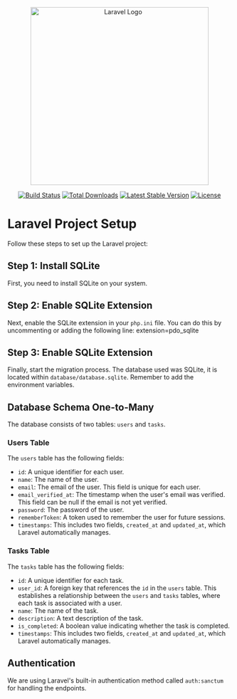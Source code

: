<p align="center"><a href="https://laravel.com" target="_blank"><img src="https://raw.githubusercontent.com/laravel/art/master/logo-lockup/5%20SVG/2%20CMYK/1%20Full%20Color/laravel-logolockup-cmyk-red.svg" width="400" alt="Laravel Logo"></a></p>

<p align="center">
<a href="https://github.com/laravel/framework/actions"><img src="https://github.com/laravel/framework/workflows/tests/badge.svg" alt="Build Status"></a>
<a href="https://packagist.org/packages/laravel/framework"><img src="https://img.shields.io/packagist/dt/laravel/framework" alt="Total Downloads"></a>
<a href="https://packagist.org/packages/laravel/framework"><img src="https://img.shields.io/packagist/v/laravel/framework" alt="Latest Stable Version"></a>
<a href="https://packagist.org/packages/laravel/framework"><img src="https://img.shields.io/packagist/l/laravel/framework" alt="License"></a>
</p>

# Laravel Project Setup

Follow these steps to set up the Laravel project:

## Step 1: Install SQLite

First, you need to install SQLite on your system.

## Step 2: Enable SQLite Extension

Next, enable the SQLite extension in your `php.ini` file. You can do this by uncommenting or adding the following line: extension=pdo_sqlite

## Step 3: Enable SQLite Extension

Finally, start the migration process. The database used was SQLite, it is located within `database/database.sqlite`. Remember to add the environment variables.

## Database Schema One-to-Many

The database consists of two tables: `users` and `tasks`.

### Users Table

The `users` table has the following fields:

- `id`: A unique identifier for each user.
- `name`: The name of the user.
- `email`: The email of the user. This field is unique for each user.
- `email_verified_at`: The timestamp when the user's email was verified. This field can be null if the email is not yet verified.
- `password`: The password of the user.
- `rememberToken`: A token used to remember the user for future sessions.
- `timestamps`: This includes two fields, `created_at` and `updated_at`, which Laravel automatically manages.

### Tasks Table

The `tasks` table has the following fields:

- `id`: A unique identifier for each task.
- `user_id`: A foreign key that references the `id` in the `users` table. This establishes a relationship between the `users` and `tasks` tables, where each task is associated with a user.
- `name`: The name of the task.
- `description`: A text description of the task.
- `is_completed`: A boolean value indicating whether the task is completed.
- `timestamps`: This includes two fields, `created_at` and `updated_at`, which Laravel automatically manages.

## Authentication

We are using Laravel's built-in authentication method called `auth:sanctum` for handling the endpoints.